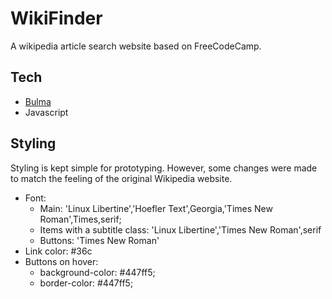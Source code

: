 # WikiFinder
A wikipedia article search website based on FreeCodeCamp.

## Tech
- [Bulma](http://bulma.io/ "A Bootstrap Alternative")
- Javascript

## Styling

Styling is kept simple for prototyping. However, some changes were made to match the feeling of the original Wikipedia website.

- Font: 
    - Main: 'Linux Libertine','Hoefler Text',Georgia,'Times New Roman',Times,serif;
    - Items with a subtitle class: 'Linux Libertine','Times New Roman',serif
    - Buttons: 'Times New Roman'
- Link color: #36c
- Buttons on hover: 
    - background-color: #447ff5;
    - border-color: #447ff5;
